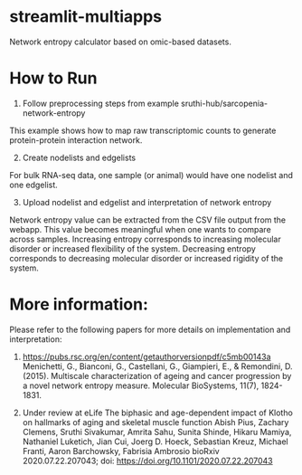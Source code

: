 # streamlit-multiapps
Network entropy calculator based on omic-based datasets.

# How to Run

1. Follow preprocessing steps from example sruthi-hub/sarcopenia-network-entropy

This example shows how to map raw transcriptomic counts to generate protein-protein interaction network.

2. Create nodelists and edgelists

For bulk RNA-seq data, one sample (or animal) would have one nodelist and one edgelist. 

3. Upload nodelist and edgelist and interpretation of network entropy

Network entropy value can be extracted from the CSV file output from the webapp. 
This value becomes meaningful when one wants to compare across samples. 
Increasing entropy corresponds to increasing molecular disorder or increased flexibility of the system.
Decreasing entropy corresponds to decreasing molecular disorder or increased rigidity of the system. 


# More information:
Please refer to the following papers for more details on implementation and interpretation:

1. https://pubs.rsc.org/en/content/getauthorversionpdf/c5mb00143a
Menichetti, G., Bianconi, G., Castellani, G., Giampieri, E., & Remondini, D. (2015). Multiscale characterization of ageing and cancer progression by a novel network entropy measure. Molecular BioSystems, 11(7), 1824-1831.

2. Under review at eLife
The biphasic and age-dependent impact of Klotho on hallmarks of aging and skeletal muscle function
Abish Pius, Zachary Clemens, Sruthi Sivakumar, Amrita Sahu, Sunita Shinde, Hikaru Mamiya, Nathaniel Luketich, Jian Cui, Joerg D. Hoeck, Sebastian Kreuz, Michael Franti, Aaron Barchowsky, Fabrisia Ambrosio
bioRxiv 2020.07.22.207043; doi: https://doi.org/10.1101/2020.07.22.207043

